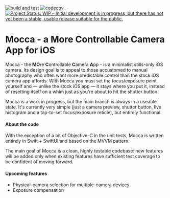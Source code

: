 [![build and test](https://github.com/davidf2281/Mocca/actions/workflows/ios.yml/badge.svg)](https://github.com/davidf2281/Mocca/actions/workflows/ios.yml)
[![codecov](https://codecov.io/gh/davidf2281/Mocca/branch/main/graph/badge.svg?token=svyGm6gMC0)](https://codecov.io/gh/davidf2281/Mocca)
[![Project Status: WIP – Initial development is in progress, but there has not yet been a stable, usable release suitable for the public.](https://www.repostatus.org/badges/latest/wip.svg)](https://www.repostatus.org/#wip)
# Mocca - a More Controllable Camera App for iOS

Mocca - the **MO**re **C**ontrollable **C**amera **A**pp - is a minimalist stills-only iOS camera. Its design goal is to appeal to those accustomed to manual photography who often want more predictable control than the stock iOS camera app affords. With Mocca you must set the focus/exposure point yourself and — unlike the stock iOS app — it stays where you put it, instead of resetting itself on a whim just as you're about to hit the shutter button.

Mocca is a work in progress, but the main branch is always in a useable state. It's currently very simple (just a camera preview, shutter button, live histogram and a tap-to-set focus/exposure reticle), but entirely functional.

#### About the code
With the exception of a bit of Objective-C in the unit tests, Mocca is written entirely in Swift + SwiftUI and based on the MVVM pattern.

The main goal of Mocca is a clean, highly testable codebase: new features will be added only when existing features have sufficient test coverage to be confident of moving forward.

#### Upcoming features
* Physical-camera selection for multiple-camera devices
* Exposure compensation
